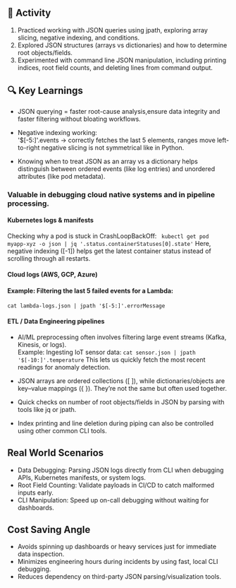 
## 🔧 Activity
1. Practiced working with JSON queries using jpath, exploring array slicing, negative indexing, and conditions.
2. Explored JSON structures (arrays vs dictionaries) and how to determine root objects/fields.
3. Experimented with command line JSON manipulation, including printing indices, root field counts, and deleting lines from command output.

## 🔍 Key Learnings
- JSON querying = faster root-cause analysis,ensure data integrity and faster filtering without bloating workflows.

- Negative indexing working:  
'$[-5:]'.events → correctly fetches the last 5 elements,
ranges move left-to-right negative slicing is not symmetrical like in Python.
- Knowing when to treat JSON as an array vs a dictionary helps distinguish between ordered events (like log entries) and unordered attributes (like pod metadata).  

### Valuable in debugging cloud native systems and in pipeline processing.
#### Kubernetes logs & manifests
Checking why a pod is stuck in CrashLoopBackOff:
`` kubectl get pod myapp-xyz -o json | jq '.status.containerStatuses[0].state'``
Here, negative indexing ([-1]) helps get the latest container status instead of scrolling through all restarts.

#### Cloud logs (AWS, GCP, Azure)
#### Example: Filtering the last 5 failed events for a Lambda:
```cat lambda-logs.json | jpath '$[-5:]'.errorMessage```

#### ETL / Data Engineering pipelines
- AI/ML preprocessing often involves filtering large event streams (Kafka, Kinesis, or logs).  
Example: Ingesting IoT sensor data:
``cat sensor.json | jpath '$[-10:]'.temperature``
This lets us quickly fetch the most recent readings for anomaly detection.

- JSON arrays are ordered collections ([ ]), while dictionaries/objects are key–value mappings ({ }). They’re not the same but often used together.

- Quick checks on number of root objects/fields in JSON by parsing with tools like jq or jpath.

- Index printing and line deletion during piping can also be controlled using other common CLI tools.

## Real World Scenarios
- Data Debugging: Parsing JSON logs directly from CLI when debugging APIs, Kubernetes manifests, or system logs.
- Root Field Counting: Validate payloads in CI/CD to catch malformed inputs early.
- CLI Manipulation: Speed up on-call debugging without waiting for dashboards.

## Cost Saving Angle
- Avoids spinning up dashboards or heavy services just for immediate data inspection.
- Minimizes engineering hours during incidents by using fast, local CLI debugging.
- Reduces dependency on third-party JSON parsing/visualization tools.
